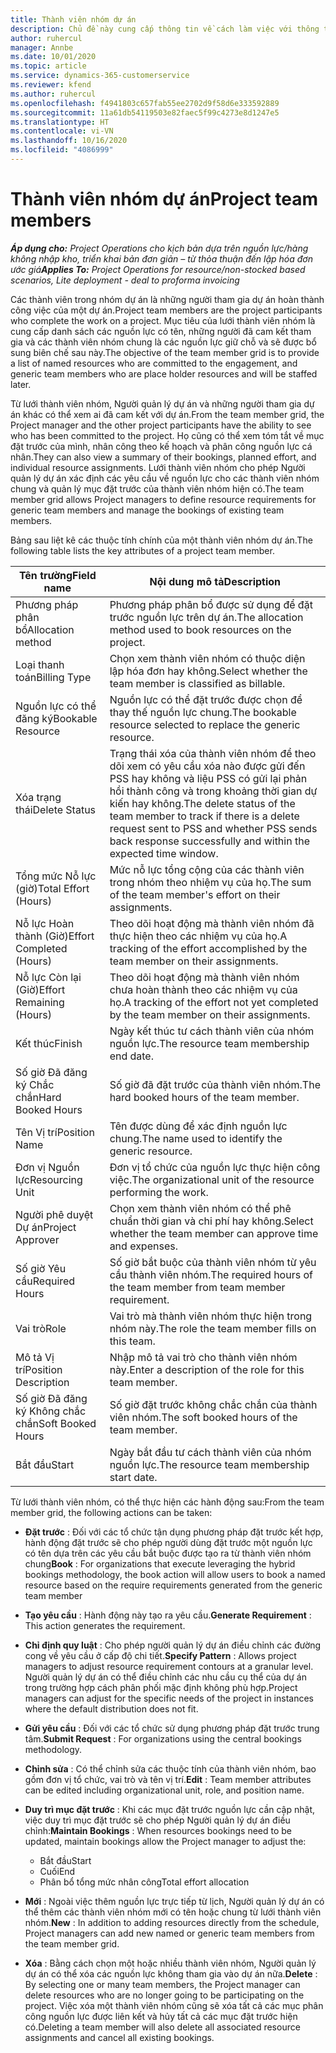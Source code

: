 ```yaml
---
title: Thành viên nhóm dự án
description: Chủ đề này cung cấp thông tin về cách làm việc với thông tin thành viên nhóm dự án, thuộc tính và lập lịch trình.
author: ruhercul
manager: Annbe
ms.date: 10/01/2020
ms.topic: article
ms.service: dynamics-365-customerservice
ms.reviewer: kfend
ms.author: ruhercul
ms.openlocfilehash: f4941803c657fab55ee2702d9f58d6e333592889
ms.sourcegitcommit: 11a61db54119503e82faec5f99c4273e8d1247e5
ms.translationtype: HT
ms.contentlocale: vi-VN
ms.lasthandoff: 10/16/2020
ms.locfileid: "4086999"
---
```

# <a name="project-team-members"></a><span data-ttu-id="eed64-103">Thành viên nhóm dự án</span><span class="sxs-lookup"><span data-stu-id="eed64-103">Project team members</span></span>

<span data-ttu-id="eed64-104">_**Áp dụng cho:** Project Operations cho kịch bản dựa trên nguồn lực/hàng không nhập kho, triển khai bản đơn giản – từ thỏa thuận đến lập hóa đơn ước giá_</span><span class="sxs-lookup"><span data-stu-id="eed64-104">_**Applies To:** Project Operations for resource/non-stocked based scenarios, Lite deployment - deal to proforma invoicing_</span></span>

<span data-ttu-id="eed64-105">Các thành viên trong nhóm dự án là những người tham gia dự án hoàn thành công việc của một dự án.</span><span class="sxs-lookup"><span data-stu-id="eed64-105">Project team members are the project participants who complete the work on a project.</span></span> <span data-ttu-id="eed64-106">Mục tiêu của lưới thành viên nhóm là cung cấp danh sách các nguồn lực có tên, những người đã cam kết tham gia và các thành viên nhóm chung là các nguồn lực giữ chỗ và sẽ được bổ sung biên chế sau này.</span><span class="sxs-lookup"><span data-stu-id="eed64-106">The objective of the team member grid is to provide a list of named resources who are committed to the engagement, and generic team members who are place holder resources and will be staffed later.</span></span>

<span data-ttu-id="eed64-107">Từ lưới thành viên nhóm, Người quản lý dự án và những người tham gia dự án khác có thể xem ai đã cam kết với dự án.</span><span class="sxs-lookup"><span data-stu-id="eed64-107">From the team member grid, the Project manager and the other project participants have the ability to see who has been committed to the project.</span></span> <span data-ttu-id="eed64-108">Họ cũng có thể xem tóm tắt về mục đặt trước của mình, nhân công theo kế hoạch và phân công nguồn lực cá nhân.</span><span class="sxs-lookup"><span data-stu-id="eed64-108">They can also view a summary of their bookings, planned effort, and individual resource assignments.</span></span> <span data-ttu-id="eed64-109">Lưới thành viên nhóm cho phép Người quản lý dự án xác định các yêu cầu về nguồn lực cho các thành viên nhóm chung và quản lý mục đặt trước của thành viên nhóm hiện có.</span><span class="sxs-lookup"><span data-stu-id="eed64-109">The team member grid allows Project managers to define resource requirements for generic team members and manage the bookings of existing team members.</span></span>

<span data-ttu-id="eed64-110">Bảng sau liệt kê các thuộc tính chính của một thành viên nhóm dự án.</span><span class="sxs-lookup"><span data-stu-id="eed64-110">The following table lists the key attributes of a project team member.</span></span>

| <span data-ttu-id="eed64-111">Tên trường</span><span class="sxs-lookup"><span data-stu-id="eed64-111">Field name</span></span>          | <span data-ttu-id="eed64-112">Nội dung mô tả</span><span class="sxs-lookup"><span data-stu-id="eed64-112">Description</span></span>                                                                                                                                                                  |
|--------------------------|-----------------------------------------------------------------------------------------------------------------------------------------------------------------------------------|
| <span data-ttu-id="eed64-113">Phương pháp phân bổ</span><span class="sxs-lookup"><span data-stu-id="eed64-113">Allocation method</span></span>        | <span data-ttu-id="eed64-114">Phương pháp phân bổ được sử dụng để đặt trước nguồn lực trên dự án.</span><span class="sxs-lookup"><span data-stu-id="eed64-114">The allocation method used to book resources on the project.</span></span>                                                                         |
| <span data-ttu-id="eed64-115">Loại thanh toán</span><span class="sxs-lookup"><span data-stu-id="eed64-115">Billing Type</span></span>             | <span data-ttu-id="eed64-116">Chọn xem thành viên nhóm có thuộc diện lập hóa đơn hay không.</span><span class="sxs-lookup"><span data-stu-id="eed64-116">Select whether the team member is classified as billable.</span></span>                                                                                                                                       |
| <span data-ttu-id="eed64-117">Nguồn lực có thể đăng ký</span><span class="sxs-lookup"><span data-stu-id="eed64-117">Bookable Resource</span></span>        | <span data-ttu-id="eed64-118">Nguồn lực có thể đặt trước được chọn để thay thế nguồn lực chung.</span><span class="sxs-lookup"><span data-stu-id="eed64-118">The bookable resource selected to replace the generic resource.</span></span>                                                                                                                   |
| <span data-ttu-id="eed64-119">Xóa trạng thái</span><span class="sxs-lookup"><span data-stu-id="eed64-119">Delete Status</span></span>            | <span data-ttu-id="eed64-120">Trạng thái xóa của thành viên nhóm để theo dõi xem có yêu cầu xóa nào được gửi đến PSS hay không và liệu PSS có gửi lại phản hồi thành công và trong khoảng thời gian dự kiến hay không.</span><span class="sxs-lookup"><span data-stu-id="eed64-120">The delete status of the team member to track if there is a delete request sent to PSS and whether PSS sends back response successfully and within the expected time window.</span></span> |
| <span data-ttu-id="eed64-121">Tổng mức Nỗ lực (giờ)</span><span class="sxs-lookup"><span data-stu-id="eed64-121">Total Effort (Hours)</span></span>     | <span data-ttu-id="eed64-122">Mức nỗ lực tổng cộng của các thành viên trong nhóm theo nhiệm vụ của họ.</span><span class="sxs-lookup"><span data-stu-id="eed64-122">The sum of the team member's effort on their assignments.</span></span>                                                                                                                         |
| <span data-ttu-id="eed64-123">Nỗ lực Hoàn thành (Giờ)</span><span class="sxs-lookup"><span data-stu-id="eed64-123">Effort Completed (Hours)</span></span> | <span data-ttu-id="eed64-124">Theo dõi hoạt động mà thành viên nhóm đã thực hiện theo các nhiệm vụ của họ.</span><span class="sxs-lookup"><span data-stu-id="eed64-124">A tracking of the effort accomplished by the team member on their assignments.</span></span>                                                                                           |
| <span data-ttu-id="eed64-125">Nỗ lực Còn lại (Giờ)</span><span class="sxs-lookup"><span data-stu-id="eed64-125">Effort Remaining (Hours)</span></span> | <span data-ttu-id="eed64-126">Theo dõi hoạt động mà thành viên nhóm chưa hoàn thành theo các nhiệm vụ của họ.</span><span class="sxs-lookup"><span data-stu-id="eed64-126">A tracking of the effort not yet completed by the team member on their assignments.</span></span>                                                                                    |
| <span data-ttu-id="eed64-127">Kết thúc</span><span class="sxs-lookup"><span data-stu-id="eed64-127">Finish</span></span>                   | <span data-ttu-id="eed64-128">Ngày kết thúc tư cách thành viên của nhóm nguồn lực.</span><span class="sxs-lookup"><span data-stu-id="eed64-128">The resource team membership end date.</span></span>                                                                                                                                            |
| <span data-ttu-id="eed64-129">Số giờ Đã đăng ký Chắc chắn</span><span class="sxs-lookup"><span data-stu-id="eed64-129">Hard Booked Hours</span></span>        | <span data-ttu-id="eed64-130">Số giờ đã đặt trước của thành viên nhóm.</span><span class="sxs-lookup"><span data-stu-id="eed64-130">The hard booked hours of the team member.</span></span>                                                                                                                                                                |
| <span data-ttu-id="eed64-131">Tên Vị trí</span><span class="sxs-lookup"><span data-stu-id="eed64-131">Position Name</span></span>            | <span data-ttu-id="eed64-132">Tên được dùng để xác định nguồn lực chung.</span><span class="sxs-lookup"><span data-stu-id="eed64-132">The name used to identify the generic resource.</span></span>                                                                                                                                   |
| <span data-ttu-id="eed64-133">Đơn vị Nguồn lực</span><span class="sxs-lookup"><span data-stu-id="eed64-133">Resourcing Unit</span></span>          | <span data-ttu-id="eed64-134">Đơn vị tổ chức của nguồn lực thực hiện công việc.</span><span class="sxs-lookup"><span data-stu-id="eed64-134">The organizational unit of the resource performing the work.</span></span>                                                                                                                      |
| <span data-ttu-id="eed64-135">Người phê duyệt Dự án</span><span class="sxs-lookup"><span data-stu-id="eed64-135">Project Approver</span></span>         | <span data-ttu-id="eed64-136">Chọn xem thành viên nhóm có thể phê chuẩn thời gian và chi phí hay không.</span><span class="sxs-lookup"><span data-stu-id="eed64-136">Select whether the team member can approve time and expenses.</span></span>                                                                                                                     |
| <span data-ttu-id="eed64-137">Số giờ Yêu cầu</span><span class="sxs-lookup"><span data-stu-id="eed64-137">Required Hours</span></span>           | <span data-ttu-id="eed64-138">Số giờ bắt buộc của thành viên nhóm từ yêu cầu thành viên nhóm.</span><span class="sxs-lookup"><span data-stu-id="eed64-138">The required hours of the team member from team member requirement.</span></span>                                                                                                                       |
| <span data-ttu-id="eed64-139">Vai trò</span><span class="sxs-lookup"><span data-stu-id="eed64-139">Role</span></span>                     | <span data-ttu-id="eed64-140">Vai trò mà thành viên nhóm thực hiện trong nhóm này.</span><span class="sxs-lookup"><span data-stu-id="eed64-140">The role the team member fills on this team.</span></span>                                                                                                                                |
| <span data-ttu-id="eed64-141">Mô tả Vị trí</span><span class="sxs-lookup"><span data-stu-id="eed64-141">Position Description</span></span>     | <span data-ttu-id="eed64-142">Nhập mô tả vai trò cho thành viên nhóm này.</span><span class="sxs-lookup"><span data-stu-id="eed64-142">Enter a description of the role for this team member.</span></span>                                                                                                                             |
| <span data-ttu-id="eed64-143">Số giờ Đã đăng ký Không chắc chắn</span><span class="sxs-lookup"><span data-stu-id="eed64-143">Soft Booked Hours</span></span>        | <span data-ttu-id="eed64-144">Số giờ đặt trước không chắc chắn của thành viên nhóm.</span><span class="sxs-lookup"><span data-stu-id="eed64-144">The soft booked hours of the team member.</span></span>                                                                                                                                                                 |
| <span data-ttu-id="eed64-145">Bắt đầu</span><span class="sxs-lookup"><span data-stu-id="eed64-145">Start</span></span>                    | <span data-ttu-id="eed64-146">Ngày bắt đầu tư cách thành viên của nhóm nguồn lực.</span><span class="sxs-lookup"><span data-stu-id="eed64-146">The resource team membership start date.</span></span>                                                                                                                                          |

<span data-ttu-id="eed64-147">Từ lưới thành viên nhóm, có thể thực hiện các hành động sau:</span><span class="sxs-lookup"><span data-stu-id="eed64-147">From the team member grid, the following actions can be taken:</span></span>

- <span data-ttu-id="eed64-148">**Đặt trước** : Đối với các tổ chức tận dụng phương pháp đặt trước kết hợp, hành động đặt trước sẽ cho phép người dùng đặt trước một nguồn lực có tên dựa trên các yêu cầu bắt buộc được tạo ra từ thành viên nhóm chung</span><span class="sxs-lookup"><span data-stu-id="eed64-148">**Book** : For organizations that execute leveraging the hybrid bookings methodology, the book action will allow users to book a named resource based on the require requirements generated from the generic team member</span></span>
- <span data-ttu-id="eed64-149">**Tạo yêu cầu** : Hành động này tạo ra yêu cầu.</span><span class="sxs-lookup"><span data-stu-id="eed64-149">**Generate Requirement** : This action generates the requirement.</span></span>
- <span data-ttu-id="eed64-150">**Chỉ định quy luật** : Cho phép người quản lý dự án điều chỉnh các đường cong về yêu cầu ở cấp độ chi tiết.</span><span class="sxs-lookup"><span data-stu-id="eed64-150">**Specify Pattern** : Allows project managers to adjust resource requirement contours at a granular level.</span></span> <span data-ttu-id="eed64-151">Người quản lý dự án có thể điều chỉnh các nhu cầu cụ thể của dự án trong trường hợp cách phân phối mặc định không phù hợp.</span><span class="sxs-lookup"><span data-stu-id="eed64-151">Project managers can adjust for the specific needs of the project in instances where the default distribution does not fit.</span></span>
- <span data-ttu-id="eed64-152">**Gửi yêu cầu** : Đối với các tổ chức sử dụng phương pháp đặt trước trung tâm.</span><span class="sxs-lookup"><span data-stu-id="eed64-152">**Submit Request** : For organizations using the central bookings methodology.</span></span>
- <span data-ttu-id="eed64-153">**Chỉnh sửa** : Có thể chỉnh sửa các thuộc tính của thành viên nhóm, bao gồm đơn vị tổ chức, vai trò và tên vị trí.</span><span class="sxs-lookup"><span data-stu-id="eed64-153">**Edit** : Team member attributes can be edited including organizational unit, role, and position name.</span></span>
- <span data-ttu-id="eed64-154">**Duy trì mục đặt trước** : Khi các mục đặt trước nguồn lực cần cập nhật, việc duy trì mục đặt trước sẽ cho phép Người quản lý dự án điều chỉnh:</span><span class="sxs-lookup"><span data-stu-id="eed64-154">**Maintain Bookings** : When resources bookings need to be updated, maintain bookings allow the Project manager to adjust the:</span></span>

    - <span data-ttu-id="eed64-155">Bắt đầu</span><span class="sxs-lookup"><span data-stu-id="eed64-155">Start</span></span>
    - <span data-ttu-id="eed64-156">Cuối</span><span class="sxs-lookup"><span data-stu-id="eed64-156">End</span></span>
    - <span data-ttu-id="eed64-157">Phân bổ tổng mức nhân công</span><span class="sxs-lookup"><span data-stu-id="eed64-157">Total effort allocation</span></span>

- <span data-ttu-id="eed64-158">**Mới** : Ngoài việc thêm nguồn lực trực tiếp từ lịch, Người quản lý dự án có thể thêm các thành viên nhóm mới có tên hoặc chung từ lưới thành viên nhóm.</span><span class="sxs-lookup"><span data-stu-id="eed64-158">**New** : In addition to adding resources directly from the schedule, Project managers can add new named or generic team members from the team member grid.</span></span>
- <span data-ttu-id="eed64-159">**Xóa** : Bằng cách chọn một hoặc nhiều thành viên nhóm, Người quản lý dự án có thể xóa các nguồn lực không tham gia vào dự án nữa.</span><span class="sxs-lookup"><span data-stu-id="eed64-159">**Delete** : By selecting one or many team members, the Project manager can delete resources who are no longer going to be participating on the project.</span></span> <span data-ttu-id="eed64-160">Việc xóa một thành viên nhóm cũng sẽ xóa tất cả các mục phân công nguồn lực được liên kết và hủy tất cả các mục đặt trước hiện có.</span><span class="sxs-lookup"><span data-stu-id="eed64-160">Deleting a team member will also delete all associated resource assignments and  cancel all existing bookings.</span></span>
